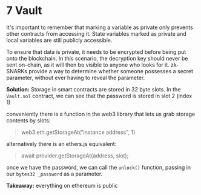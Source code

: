 # 7 Vault

It's important to remember that marking a variable as private only prevents other contracts from accessing it. State variables marked as private and local variables are still publicly accessible.

To ensure that data is private, it needs to be encrypted before being put onto the blockchain. In this scenario, the decryption key should never be sent on-chain, as it will then be visible to anyone who looks for it. zk-SNARKs provide a way to determine whether someone possesses a secret parameter, without ever having to reveal the parameter.

**Solution:**
Storage in smart contracts are stored in 32 byte slots. In the `Vault.sol` contract, we can see that the password is stored in slot 2 (index 1) 

conveniently there is a function in the web3 library that lets us grab storage contents by slots:

>web3.eth.getStorageAt("instance address", 1)

alternatively there is an ethers.js equivalent:

>await provider.getStorageAt(address, slot);

once we have the password, we can call the `unlock()` function, passing in our `bytes32 _password` as a parameter.

**Takeaway:**
everything on ethereum is public 


